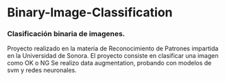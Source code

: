 # Binary-Image-Classification
### Clasificación binaria de imagenes.
Proyecto realizado en la materia de Reconocimiento de Patrones impartida en la Universidad de Sonora.
El proyecto consiste en clasificar una imagen como OK o NG
Se realizo data augmentation, probando con modelos de svm y redes neuronales.
